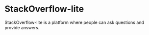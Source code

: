 # StackOverflow-lite
StackOverflow-lite is a platform where people can ask questions and provide answers.
